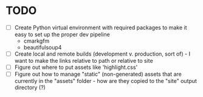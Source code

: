 # TODO

- [ ] Create Python virtual environment with required packages to make it easy to set up the proper dev pipeline
	- cmarkgfm
	- beautifulsoup4
- [ ] Create local and remote builds (development v. production, sort of) - I want to make the links relative to path or relative to site
- [ ] Figure out where to put assets like 'highlight.css'
- [ ] Figure out how to manage "static" (non-generated) assets that are currently in the "assets" folder - how are they copied to the "site" output directory (?)
